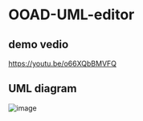 # OOAD-UML-editor
## demo vedio
https://youtu.be/o66XQbBMVFQ
## UML diagram
![image](https://i.imgur.com/bHiBJHp.png)
